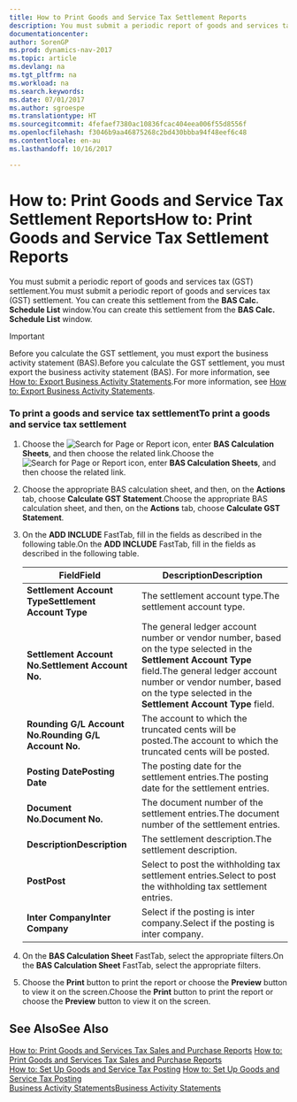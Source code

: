 ```yaml
---
title: How to Print Goods and Service Tax Settlement Reports
description: You must submit a periodic report of goods and services tax (GST) settlement. You can create this settlement from the **BAS Calc. Schedule List** window.
documentationcenter: 
author: SorenGP
ms.prod: dynamics-nav-2017
ms.topic: article
ms.devlang: na
ms.tgt_pltfrm: na
ms.workload: na
ms.search.keywords: 
ms.date: 07/01/2017
ms.author: sgroespe
ms.translationtype: HT
ms.sourcegitcommit: 4fefaef7380ac10836fcac404eea006f55d8556f
ms.openlocfilehash: f3046b9aa46875268c2bd430bbba94f48eef6c48
ms.contentlocale: en-au
ms.lasthandoff: 10/16/2017

---
```

# <a name="how-to-print-goods-and-service-tax-settlement-reports"></a><span data-ttu-id="a5caf-104">How to: Print Goods and Service Tax Settlement Reports</span><span class="sxs-lookup"><span data-stu-id="a5caf-104">How to: Print Goods and Service Tax Settlement Reports</span></span>
<span data-ttu-id="a5caf-105">You must submit a periodic report of goods and services tax (GST) settlement.</span><span class="sxs-lookup"><span data-stu-id="a5caf-105">You must submit a periodic report of goods and services tax (GST) settlement.</span></span> <span data-ttu-id="a5caf-106">You can create this settlement from the **BAS Calc. Schedule List** window.</span><span class="sxs-lookup"><span data-stu-id="a5caf-106">You can create this settlement from the **BAS Calc. Schedule List** window.</span></span>  
  
> [!IMPORTANT]  
>  <span data-ttu-id="a5caf-107">Before you calculate the GST settlement, you must export the business activity statement (BAS).</span><span class="sxs-lookup"><span data-stu-id="a5caf-107">Before you calculate the GST settlement, you must export the business activity statement (BAS).</span></span> <span data-ttu-id="a5caf-108">For more information, see [How to: Export Business Activity Statements](how-to-export-business-activity-statements.md).</span><span class="sxs-lookup"><span data-stu-id="a5caf-108">For more information, see [How to: Export Business Activity Statements](how-to-export-business-activity-statements.md).</span></span>  
  
### <a name="to-print-a-goods-and-service-tax-settlement"></a><span data-ttu-id="a5caf-109">To print a goods and service tax settlement</span><span class="sxs-lookup"><span data-stu-id="a5caf-109">To print a goods and service tax settlement</span></span>  
  
1.  <span data-ttu-id="a5caf-110">Choose the ![Search for Page or Report](media/ui-search/search_small.png "Search for Page or Report icon") icon, enter **BAS Calculation Sheets**, and then choose the related link.</span><span class="sxs-lookup"><span data-stu-id="a5caf-110">Choose the ![Search for Page or Report](media/ui-search/search_small.png "Search for Page or Report icon") icon, enter **BAS Calculation Sheets**, and then choose the related link.</span></span>  
  
2.  <span data-ttu-id="a5caf-111">Choose the appropriate BAS calculation sheet, and then, on the **Actions** tab, choose **Calculate GST Statement**.</span><span class="sxs-lookup"><span data-stu-id="a5caf-111">Choose the appropriate BAS calculation sheet, and then, on the **Actions** tab, choose **Calculate GST Statement**.</span></span>  
  
3.  <span data-ttu-id="a5caf-112">On the **ADD INCLUDE<!--[!INCLUDE[bp_optionsheading](../../includes/bp_optionsheading_md.md)]-->** FastTab, fill in the fields as described in the following table.</span><span class="sxs-lookup"><span data-stu-id="a5caf-112">On the **ADD INCLUDE<!--[!INCLUDE[bp_optionsheading](../../includes/bp_optionsheading_md.md)]-->** FastTab, fill in the fields as described in the following table.</span></span>  
  
    |<span data-ttu-id="a5caf-113">Field</span><span class="sxs-lookup"><span data-stu-id="a5caf-113">Field</span></span>|<span data-ttu-id="a5caf-114">Description</span><span class="sxs-lookup"><span data-stu-id="a5caf-114">Description</span></span>|  
    |---------------------------------|---------------------------------------|  
    |<span data-ttu-id="a5caf-115">**Settlement Account Type**</span><span class="sxs-lookup"><span data-stu-id="a5caf-115">**Settlement Account Type**</span></span>|<span data-ttu-id="a5caf-116">The settlement account type.</span><span class="sxs-lookup"><span data-stu-id="a5caf-116">The settlement account type.</span></span>|  
    |<span data-ttu-id="a5caf-117">**Settlement Account No.**</span><span class="sxs-lookup"><span data-stu-id="a5caf-117">**Settlement Account No.**</span></span>|<span data-ttu-id="a5caf-118">The general ledger account number or vendor number, based on the type selected in the **Settlement Account Type** field.</span><span class="sxs-lookup"><span data-stu-id="a5caf-118">The general ledger account number or vendor number, based on the type selected in the **Settlement Account Type** field.</span></span>|  
    |<span data-ttu-id="a5caf-119">**Rounding G/L Account No.**</span><span class="sxs-lookup"><span data-stu-id="a5caf-119">**Rounding G/L Account No.**</span></span>|<span data-ttu-id="a5caf-120">The account to which the truncated cents will be posted.</span><span class="sxs-lookup"><span data-stu-id="a5caf-120">The account to which the truncated cents will be posted.</span></span>|  
    |<span data-ttu-id="a5caf-121">**Posting Date**</span><span class="sxs-lookup"><span data-stu-id="a5caf-121">**Posting Date**</span></span>|<span data-ttu-id="a5caf-122">The posting date for the settlement entries.</span><span class="sxs-lookup"><span data-stu-id="a5caf-122">The posting date for the settlement entries.</span></span>|  
    |<span data-ttu-id="a5caf-123">**Document No.**</span><span class="sxs-lookup"><span data-stu-id="a5caf-123">**Document No.**</span></span>|<span data-ttu-id="a5caf-124">The document number of the settlement entries.</span><span class="sxs-lookup"><span data-stu-id="a5caf-124">The document number of the settlement entries.</span></span>|  
    |<span data-ttu-id="a5caf-125">**Description**</span><span class="sxs-lookup"><span data-stu-id="a5caf-125">**Description**</span></span>|<span data-ttu-id="a5caf-126">The settlement description.</span><span class="sxs-lookup"><span data-stu-id="a5caf-126">The settlement description.</span></span>|  
    |<span data-ttu-id="a5caf-127">**Post**</span><span class="sxs-lookup"><span data-stu-id="a5caf-127">**Post**</span></span>|<span data-ttu-id="a5caf-128">Select to post the withholding tax settlement entries.</span><span class="sxs-lookup"><span data-stu-id="a5caf-128">Select to post the withholding tax settlement entries.</span></span>|  
    |<span data-ttu-id="a5caf-129">**Inter Company**</span><span class="sxs-lookup"><span data-stu-id="a5caf-129">**Inter Company**</span></span>|<span data-ttu-id="a5caf-130">Select if the posting is inter company.</span><span class="sxs-lookup"><span data-stu-id="a5caf-130">Select if the posting is inter company.</span></span>|  
  
4.  <span data-ttu-id="a5caf-131">On the **BAS Calculation Sheet** FastTab, select the appropriate filters.</span><span class="sxs-lookup"><span data-stu-id="a5caf-131">On the **BAS Calculation Sheet** FastTab, select the appropriate filters.</span></span>  
  
5.  <span data-ttu-id="a5caf-132">Choose the **Print** button to print the report or choose the **Preview** button to view it on the screen.</span><span class="sxs-lookup"><span data-stu-id="a5caf-132">Choose the **Print** button to print the report or choose the **Preview** button to view it on the screen.</span></span>  
  
## <a name="see-also"></a><span data-ttu-id="a5caf-133">See Also</span><span class="sxs-lookup"><span data-stu-id="a5caf-133">See Also</span></span>  
 <span data-ttu-id="a5caf-134">[How to: Print Goods and Services Tax Sales and Purchase Reports](how-to-print-goods-and-services-tax-sales-and-purchase-reports.md) </span><span class="sxs-lookup"><span data-stu-id="a5caf-134">[How to: Print Goods and Services Tax Sales and Purchase Reports](how-to-print-goods-and-services-tax-sales-and-purchase-reports.md) </span></span>  
 <span data-ttu-id="a5caf-135">[How to: Set Up Goods and Service Tax Posting](how-to-set-up-goods-and-service-tax-posting.md) </span><span class="sxs-lookup"><span data-stu-id="a5caf-135">[How to: Set Up Goods and Service Tax Posting](how-to-set-up-goods-and-service-tax-posting.md) </span></span>  
 [<span data-ttu-id="a5caf-136">Business Activity Statements</span><span class="sxs-lookup"><span data-stu-id="a5caf-136">Business Activity Statements</span></span>](business-activity-statements.md)
